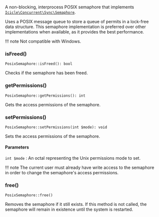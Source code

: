 A non-blocking, interprocess POSIX semaphore that implements [`Icicle\Concurrent\Sync\Semaphore`](Sync.Semaphore.md).

Uses a POSIX message queue to store a queue of permits in a lock-free data structure. This semaphore implementation is preferred over other implementations when available, as it provides the best performance.

!!! note
    Not compatible with Windows.

### isFreed()

    PosixSemaphore::isFreed(): bool

Checks if the semaphore has been freed.

### getPermissions()

    PosixSemaphore::getPermissions(): int

Gets the access permissions of the semaphore.

### setPermissions()

    PosixSemaphore::setPermissions(int $mode): void

Sets the access permissions of the semaphore.

#### Parameters
`int $mode`
:   An octal representing the Unix permissions mode to set.

!!! note
    The current user must already have write access to the semaphore in order to change the semaphore's access permissions.

### free()

    PosixSemaphore::free()

Removes the semaphore if it still exists. If this method is not called, the semaphore will remain in existence until the system is restarted.
